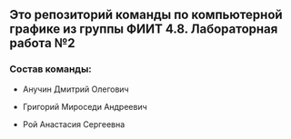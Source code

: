 ## Это репозиторий команды по компьютерной графике из группы ФИИТ 4.8. Лабораторная работа №2
### Состав команды:

- Анучин Дмитрий Олегович

- Григорий Мироседи Андреевич

- Рой Анастасия Сергеевна
